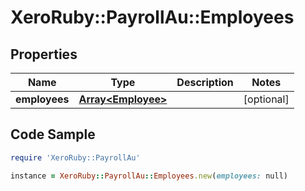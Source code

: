 # XeroRuby::PayrollAu::Employees

## Properties

Name | Type | Description | Notes
------------ | ------------- | ------------- | -------------
**employees** | [**Array&lt;Employee&gt;**](Employee.md) |  | [optional] 

## Code Sample

```ruby
require 'XeroRuby::PayrollAu'

instance = XeroRuby::PayrollAu::Employees.new(employees: null)
```


